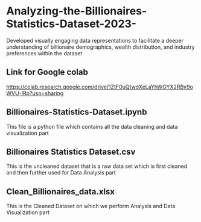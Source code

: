 # Analyzing-the-Billionaires-Statistics-Dataset-2023-
Developed visually engaging data representations to  facilitate a deeper understanding of billionaire  demographics, wealth distribution, and industry  preferences within the dataset

## Link for Google colab
https://colab.research.google.com/drive/1ZtF0uQtwdXeLaYhWGYX2RBy9oWVU-IRp?usp=sharing

## Billionaires-Statistics-Dataset.ipynb
This file is a python file which contains all the data cleaning and data visualization part

## Billionaires Statistics Dataset.csv
This is the uncleaned dataset that is a raw data set which is first cleaned and then further used for Data Analysis part

## Clean_Billionaires_data.xlsx
This is the Cleaned Dataset on which we perform Analysis and Data Visualization part
